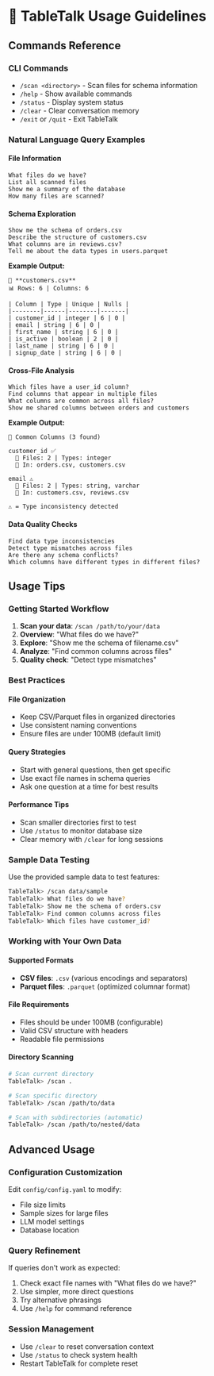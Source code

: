 # 📖 TableTalk Usage Guidelines

## Commands Reference

### CLI Commands
- `/scan <directory>` - Scan files for schema information
- `/help` - Show available commands  
- `/status` - Display system status
- `/clear` - Clear conversation memory
- `/exit` or `/quit` - Exit TableTalk

### Natural Language Query Examples

#### File Information
```
What files do we have?
List all scanned files
Show me a summary of the database
How many files are scanned?
```

#### Schema Exploration
```
Show me the schema of orders.csv
Describe the structure of customers.csv
What columns are in reviews.csv?
Tell me about the data types in users.parquet
```

**Example Output:**
```
📁 **customers.csv**
📊 Rows: 6 | Columns: 6

| Column | Type | Unique | Nulls |
|--------|------|--------|-------|
| customer_id | integer | 6 | 0 |
| email | string | 6 | 0 |
| first_name | string | 6 | 0 |
| is_active | boolean | 2 | 0 |
| last_name | string | 6 | 0 |
| signup_date | string | 6 | 0 |
```

#### Cross-File Analysis
```
Which files have a user_id column?
Find columns that appear in multiple files
What columns are common across all files?
Show me shared columns between orders and customers
```

**Example Output:**
```
🔗 Common Columns (3 found)

customer_id ✅
  📂 Files: 2 | Types: integer
  📁 In: orders.csv, customers.csv

email ⚠️  
  📂 Files: 2 | Types: string, varchar
  📁 In: customers.csv, reviews.csv

⚠️ = Type inconsistency detected
```

#### Data Quality Checks
```
Find data type inconsistencies
Detect type mismatches across files
Are there any schema conflicts?
Which columns have different types in different files?
```

## Usage Tips

### Getting Started Workflow
1. **Scan your data**: `/scan /path/to/your/data`
2. **Overview**: "What files do we have?"
3. **Explore**: "Show me the schema of filename.csv"
4. **Analyze**: "Find common columns across files"
5. **Quality check**: "Detect type mismatches"

### Best Practices

#### File Organization
- Keep CSV/Parquet files in organized directories
- Use consistent naming conventions
- Ensure files are under 100MB (default limit)

#### Query Strategies
- Start with general questions, then get specific
- Use exact file names in schema queries
- Ask one question at a time for best results

#### Performance Tips
- Scan smaller directories first to test
- Use `/status` to monitor database size
- Clear memory with `/clear` for long sessions

### Sample Data Testing
Use the provided sample data to test features:

```bash
TableTalk> /scan data/sample
TableTalk> What files do we have?
TableTalk> Show me the schema of orders.csv
TableTalk> Find common columns across files
TableTalk> Which files have customer_id?
```

### Working with Your Own Data

#### Supported Formats
- **CSV files**: `.csv` (various encodings and separators)
- **Parquet files**: `.parquet` (optimized columnar format)

#### File Requirements
- Files should be under 100MB (configurable)
- Valid CSV structure with headers
- Readable file permissions

#### Directory Scanning
```bash
# Scan current directory
TableTalk> /scan .

# Scan specific directory
TableTalk> /scan /path/to/data

# Scan with subdirectories (automatic)
TableTalk> /scan /path/to/nested/data
```

## Advanced Usage

### Configuration Customization
Edit `config/config.yaml` to modify:
- File size limits
- Sample sizes for large files
- LLM model settings
- Database location

### Query Refinement
If queries don't work as expected:
1. Check exact file names with "What files do we have?"
2. Use simpler, more direct questions
3. Try alternative phrasings
4. Use `/help` for command reference

### Session Management
- Use `/clear` to reset conversation context
- Use `/status` to check system health
- Restart TableTalk for complete reset
